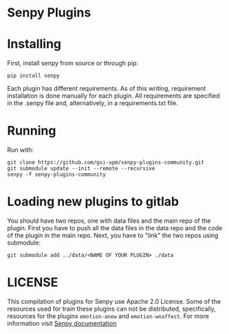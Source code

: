 # Senpy Plugins

# Installing


First, install senpy from source or through pip:

    pip install senpy

Each plugin has different requirements.
As of this writing, requirement installation is done manually for each plugin.
All requirements are specified in the .senpy file and, alternatively, in a requirements.txt file.

# Running

Run with:

    git clone https://github.com/gsi-upm/senpy-plugins-community.git
    git submodule update --init --remote --recursive
    senpy -f senpy-plugins-community
# Loading new plugins to gitlab

You should have two repos, one with data files and the main repo of the plugin. 
First you have to push all the data files in the data repo and the code of the plugin in the main repo. Next, you have to "link" the two repos using submodule:

    git submodule add ../data/<NAME OF YOUR PLUGIN> ./data

# LICENSE

This compilation of plugins for Senpy use Apache 2.0 License. Some of the resources used for train these plugins can not be distributed, specifically, resources for the plugins `emotion-anew` and `emotion-wnaffect`. For more information visit [Senpy documentation](senpy.readthedocs.io)
